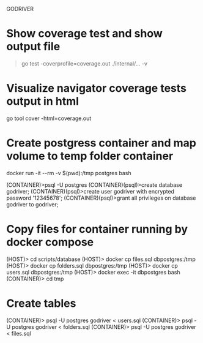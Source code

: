 GODRIVER

# Show coverage test and show output file
> go test -coverprofile=coverage.out ./internal/... -v

# Visualize navigator coverage tests output in html

go tool cover -html=coverage.out

# Create postgress container and map volume to temp folder container

docker run -it --rm -v $(pwd):/tmp postgres bash

(CONTAINER)>psql -U postgres
(CONTAINER)(psql)>create database godriver;
(CONTAINER)(psql)>create user godriver with encrypted password '12345678';
(CONTAINER)(psql)>grant all privileges on database godriver to godriver;

# Copy files for container running by docker compose

(HOST)> cd scripts/database
(HOST)> docker cp files.sql dbpostgres:/tmp
(HOST)> docker cp folders.sql dbpostgres:/tmp
(HOST)> docker cp users.sql dbpostgres:/tmp
(HOST)> docker exec -it dbpostgres bash
(CONTAINER)> cd tmp

# Create tables

(CONTAINER)> psql -U postgres godriver < users.sql
(CONTAINER)> psql -U postgres godriver < folders.sql
(CONTAINER)> psql -U postgres godriver < files.sql

